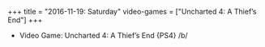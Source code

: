 +++
title = "2016-11-19: Saturday"
video-games = ["Uncharted 4: A Thief’s End"]
+++


* Video Game: Uncharted 4: A Thief’s End {PS4} /b/